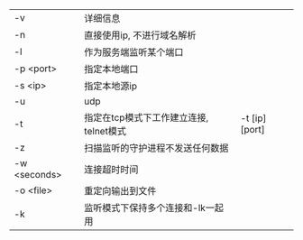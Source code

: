 |  |  |  |
| :--- | :--- | :--- |
| -v | 详细信息 |  |
| -n | 直接使用ip, 不进行域名解析 |  |
| -l | 作为服务端监听某个端口 |  |
| -p &lt;port&gt; | 指定本地端口 |  |
| -s &lt;ip&gt; | 指定本地源ip |  |
| -u | udp |  |
| -t | 指定在tcp模式下工作建立连接, telnet模式 | -t [ip] [port] |
| -z | 扫描监听的守护进程不发送任何数据 |  |
| -w &lt;seconds&gt; | 连接超时时间 |  |
| -o &lt;file&gt; | 重定向输出到文件 |  |
| -k | 监听模式下保持多个连接和-lk一起用 |  |
